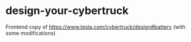 # design-your-cybertruck
Frontend copy of https://www.tesla.com/cybertruck/design#battery (with some modifications)
